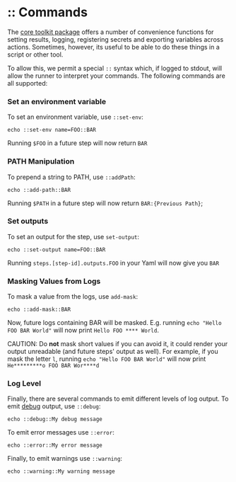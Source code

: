 # :: Commands

The [core toolkit package](https://github.com/actions/toolkit/tree/master/packages/core) offers a number of convenience functions for
setting results, logging, registering secrets and exporting variables across actions. Sometimes, however, its useful to be able to do
these things in a script or other tool.

To allow this, we permit a special `::` syntax which, if logged to stdout, will allow the runner to interpret your commands.
The following commands are all supported:

### Set an environment variable

To set an environment variable, use `::set-env`:

`echo ::set-env name=FOO::BAR`

Running `$FOO` in a future step will now return `BAR`

### PATH Manipulation

To prepend a string to PATH, use `::addPath`:

`echo ::add-path::BAR`

Running `$PATH` in a future step will now return `BAR:{Previous Path}`;

### Set outputs

To set an output for the step, use `set-output`:

`echo ::set-output name=FOO::BAR`

Running `steps.[step-id].outputs.FOO` in your Yaml will now give you `BAR`

### Masking Values from Logs

To mask a value from the logs, use `add-mask`:

`echo ::add-mask::BAR`

Now, future logs containing BAR will be masked. E.g. running `echo "Hello FOO BAR World"` will now print `Hello FOO **** World`.

CAUTION: Do **not** mask short values if you can avoid it, it could render your output unreadable (and future steps' output as well).
For example, if you mask the letter `l`, running `echo "Hello FOO BAR World"` will now print `He*********o FOO BAR Wor****d`

### Log Level

Finally, there are several commands to emit different levels of log output.
To emit [debug](https://github.com/actions/toolkit/blob/master/docs/action-debugging.md) output, use `::debug`:

`echo ::debug::My debug message`

To emit error messages use `::error`:

`echo ::error::My error message`

Finally, to emit warnings use `::warning`:

`echo ::warning::My warning message`
